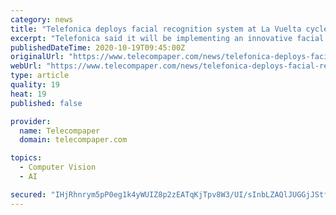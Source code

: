 ```yaml
---
category: news
title: "Telefonica deploys facial recognition system at La Vuelta cycle race"
excerpt: "Telefonica said it will be implementing an innovative facial recognition algorithm at Spain's La Vuelta cycle race, the third and final Grand Tour of the summer race season, from 20 October to 08 November."
publishedDateTime: 2020-10-19T09:45:00Z
originalUrl: "https://www.telecompaper.com/news/telefonica-deploys-facial-recognition-system-at-la-vuelta-cycle-race--1358281"
webUrl: "https://www.telecompaper.com/news/telefonica-deploys-facial-recognition-system-at-la-vuelta-cycle-race--1358281"
type: article
quality: 19
heat: 19
published: false

provider:
  name: Telecompaper
  domain: telecompaper.com

topics:
  - Computer Vision
  - AI

secured: "IHjRhnrym5pP0eg1k4yWUIZ8p2zEATqKjTpv8W3/UI/sInbLZAQlJUGGjJStf74udjUgS5gSZB/6/3lG57QDs5elX1gvEtCXBP1qbhkMi9O9rnvGDb42nipSrDgnPVnerhivLAsWoyNjkml5CCx94k86LR3zTq1sglxix0XJrdSlLL4KzN6dULYqEgL41Ru9nqZENab9J+N/bylX6povAT1H/PkCwljhFXBpmxx32Il1iqao73iGAXznUaLLsT5u1V1bn56BwecqE0p5nqcni44teLLnBveFpbxdAhWh+/uC80ZHsD7DLUbQEjEo8I9ro/Uo6sjJIe0U+vuv3Mn6FvExeiCotCIZKQS8h1pklVc=;itl40kru6Q5SrhlDNZX7Ew=="
---
```


